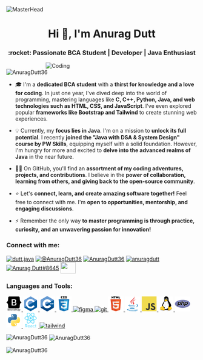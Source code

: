![MasterHead](https://visme.co/blog/wp-content/uploads/2020/03/animation-software-header-wide.gif)
<h1 align="center">Hi 👋, I'm Anurag Dutt</h1>
<h3 align="center"> :rocket: Passionate BCA Student | Developer | Java Enthusiast</h3>
<img align="right" alt="Coding" width="400" src="https://www.chawtechsolutions.com/wp-content/uploads/2019/03/developer.gif">

<p align="left"> <img src="https://komarev.com/ghpvc/?username=AnuragDutt36&label=Profile%20views&color=0e75b6&style=flat" alt="AnuragDutt36" /> </p>

- :mortar_board: I'm a **dedicated BCA student** with a **thirst for knowledge and a love for coding**. In just one year, I've dived deep into the world of programming, mastering languages like **C, C++, Python, Java, and web technologies such as HTML, CSS, and JavaScript**. I've even explored popular **frameworks like Bootstrap and Tailwind** to create stunning web experiences.

- :bulb: Currently, my **focus lies in Java**. I'm on a mission to **unlock its full potential**. I recently **joined the "Java with DSA & System Design" course by PW Skills**, equipping myself with a solid foundation. However, I'm hungry for more and excited to **delve into the advanced realms of Java** in the near future.

- :man_technologist: On GitHub, you'll find an **assortment of my coding adventures, projects, and contributions**. I believe in the **power of collaboration, learning from others, and giving back to the open-source community**.

- :star: Let's **connect, learn, and create amazing software together!** Feel free to connect with me. I'm **open to opportunities, mentorship, and engaging discussions**.

- :zap: Remember the only way **to master programming is through practice, curiosity, and an unwavering passion for innovation!**

<h3 align="left">Connect with me:</h3>
<p align="left">
<a href="https://instagram.com/dutt.java" target="blank"><img align="center" src="https://raw.githubusercontent.com/rahuldkjain/github-profile-readme-generator/master/src/images/icons/Social/instagram.svg" alt="dutt.java" height="30" width="40" /></a>
<a href="https://youtube.com/@AnuragDutt36" target="blank"><img align="center" src="https://raw.githubusercontent.com/rahuldkjain/github-profile-readme-generator/master/src/images/icons/Social/youtube.svg" alt="@AnuragDutt36" height="30" width="40" /></a>
<a href="https://www.leetcode.com/AnuragDutt36" target="blank"><img align="center" src="https://raw.githubusercontent.com/rahuldkjain/github-profile-readme-generator/master/src/images/icons/Social/leet-code.svg" alt="AnuragDutt36" height="30" width="40" /></a>
<a href="https://auth.geeksforgeeks.org/user/anuragdutt" target="blank"><img align="center" src="https://raw.githubusercontent.com/rahuldkjain/github-profile-readme-generator/master/src/images/icons/Social/geeks-for-geeks.svg" alt="anuragdutt" height="30" width="40" /></a>
<a href="https://discord.gg/Anurag Dutt#8645" target="blank"><img align="center" src="https://raw.githubusercontent.com/rahuldkjain/github-profile-readme-generator/master/src/images/icons/Social/discord.svg" alt="Anurag Dutt#8645" height="30" width="40" /></a>
<a href="https://www.codingninjas.com/codestudio/profile/AnuragDutt36" target="blank"><img align="center" src="https://coursereport-production.imgix.net/uploads/school/logo/1323/original/Coding_Ninjas_logo.jpeg?w=200&h=200&dpr=3&q=35" height="30" width="40" /></a>
</p>

<h3 align="left">Languages and Tools:</h3>
<p align="left"> <a href="https://getbootstrap.com" target="_blank" rel="noreferrer"> <img src="https://raw.githubusercontent.com/devicons/devicon/master/icons/bootstrap/bootstrap-plain-wordmark.svg" alt="bootstrap" width="40" height="40"/> </a> <a href="https://www.cprogramming.com/" target="_blank" rel="noreferrer"> <img src="https://raw.githubusercontent.com/devicons/devicon/master/icons/c/c-original.svg" alt="c" width="40" height="40"/> </a> <a href="https://www.w3schools.com/cpp/" target="_blank" rel="noreferrer"> <img src="https://raw.githubusercontent.com/devicons/devicon/master/icons/cplusplus/cplusplus-original.svg" alt="cplusplus" width="40" height="40"/> </a> <a href="https://www.w3schools.com/css/" target="_blank" rel="noreferrer"> <img src="https://raw.githubusercontent.com/devicons/devicon/master/icons/css3/css3-original-wordmark.svg" alt="css3" width="40" height="40"/> </a> <a href="https://www.figma.com/" target="_blank" rel="noreferrer"> <img src="https://www.vectorlogo.zone/logos/figma/figma-icon.svg" alt="figma" width="40" height="40"/> </a> <a href="https://git-scm.com/" target="_blank" rel="noreferrer"> <img src="https://www.vectorlogo.zone/logos/git-scm/git-scm-icon.svg" alt="git" width="40" height="40"/> </a> <a href="https://www.w3.org/html/" target="_blank" rel="noreferrer"> <img src="https://raw.githubusercontent.com/devicons/devicon/master/icons/html5/html5-original-wordmark.svg" alt="html5" width="40" height="40"/> </a> <a href="https://www.java.com" target="_blank" rel="noreferrer"> <img src="https://raw.githubusercontent.com/devicons/devicon/master/icons/java/java-original.svg" alt="java" width="40" height="40"/> </a> <a href="https://developer.mozilla.org/en-US/docs/Web/JavaScript" target="_blank" rel="noreferrer"> <img src="https://raw.githubusercontent.com/devicons/devicon/master/icons/javascript/javascript-original.svg" alt="javascript" width="40" height="40"/> </a> <a href="https://www.linux.org/" target="_blank" rel="noreferrer"> <img src="https://raw.githubusercontent.com/devicons/devicon/master/icons/linux/linux-original.svg" alt="linux" width="40" height="40"/> </a> <a href="https://www.php.net" target="_blank" rel="noreferrer"> <img src="https://raw.githubusercontent.com/devicons/devicon/master/icons/php/php-original.svg" alt="php" width="40" height="40"/> </a> <a href="https://www.python.org" target="_blank" rel="noreferrer"> <img src="https://raw.githubusercontent.com/devicons/devicon/master/icons/python/python-original.svg" alt="python" width="40" height="40"/> </a> <a href="https://reactjs.org/" target="_blank" rel="noreferrer"> <img src="https://raw.githubusercontent.com/devicons/devicon/master/icons/react/react-original-wordmark.svg" alt="react" width="40" height="40"/> </a> <a href="https://tailwindcss.com/" target="_blank" rel="noreferrer"> <img src="https://www.vectorlogo.zone/logos/tailwindcss/tailwindcss-icon.svg" alt="tailwind" width="40" height="40"/> </a> </p>

<p><img align="left" src="https://github-readme-stats.vercel.app/api/top-langs?username=AnuragDutt36&show_icons=true&locale=en&layout=compact" alt="AnuragDutt36" /></p>

<p>&nbsp;<img align="center" src="https://github-readme-stats.vercel.app/api?username=AnuragDutt36&show_icons=true&locale=en" alt="AnuragDutt36" /></p>

<p><img align="center" src="https://github-readme-streak-stats.herokuapp.com/?user=AnuragDutt36&" alt="AnuragDutt36" /></p>

